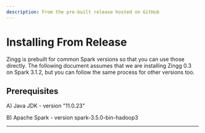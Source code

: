 ```yaml
---
description: From the pre-built release hosted on GitHub
---
```


# Installing From Release

Zingg is prebuilt for common Spark versions so that you can use those directly. The following document assumes that we are installing Zingg 0.3 on Spark 3.1.2, but you can follow the same process for other versions too.

## Prerequisites

A) Java JDK - version "11.0.23"

B) Apache Spark - version spark-3.5.0-bin-hadoop3

****



####

